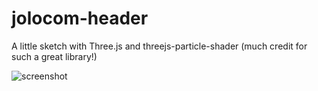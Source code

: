 # jolocom-header

A little sketch with Three.js and threejs-particle-shader (much credit for such a great library!)

![screenshot](https://raw.githubusercontent.com/charleenfei/jolocom-header/blob/master/screenshot.png)

